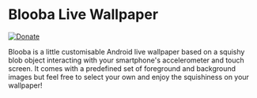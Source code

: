 # Blooba Live Wallpaper

[![Donate](https://www.paypalobjects.com/en_US/i/btn/btn_donate_LG.gif)](https://www.paypal.com/cgi-bin/webscr?cmd=_s-xclick&hosted_button_id=XWP2SR3FLGE6C)

Blooba is a little customisable Android live wallpaper based on a squishy blob object interacting with your smartphone's accelerometer and touch screen. It comes with a predefined set of foreground and background images but feel free to select your own and enjoy the squishiness on your wallpaper!
